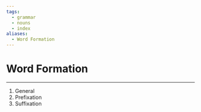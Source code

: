 ```yaml
---
tags:
  - grammar
  - nouns
  - index
aliases:
  - Word Formation
---
```

# Word Formation
---
1. General
2. Prefixation
3. Suffixation